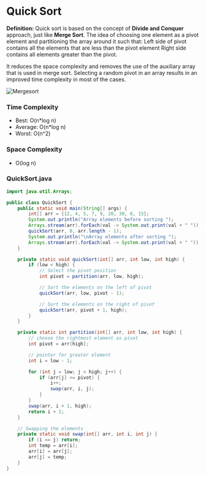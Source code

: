 # Quick Sort

**Definition:** Quick sort is based on the concept of **Divide and Conquer** approach, just like **Merge Sort**. The
idea of choosing one element as a pivot element and partitioning the array around it such that: Left side of pivot
contains all the elements that are less than the pivot element Right side contains all elements greater than the pivot.

It reduces the space complexity and removes the use of the auxiliary array that is used in merge sort. Selecting a
random pivot in an array results in an improved time complexity in most of the cases.

![Mergesort](https://upload.wikimedia.org/wikipedia/commons/thumb/a/af/Quicksort-diagram.svg/400px-Quicksort-diagram.svg.png)

### Time Complexity

- Best: O(n*log n)
- Average: O(n*log n)
- Worst: O(n^2)

### Space Complexity

- O(log n)

### QuickSort.java

```java
import java.util.Arrays;

public class QuickSort {
    public static void main(String[] args) {
        int[] arr = {12, 4, 5, 7, 9, 20, 30, 6, 15};
        System.out.println("Array elements before sorting ");
        Arrays.stream(arr).forEach(val -> System.out.print(val + " "));
        quickSort(arr, 0, arr.length - 1);
        System.out.println("\nArray elements after sorting ");
        Arrays.stream(arr).forEach(val -> System.out.print(val + " "));
    }

    private static void quickSort(int[] arr, int low, int high) {
        if (low < high) {
            // Select the pivot position
            int pivot = partition(arr, low, high);

            // Sort the elements on the left of pivot
            quickSort(arr, low, pivot - 1);

            // Sort the elements on the right of pivot
            quickSort(arr, pivot + 1, high);
        }
    }

    private static int partition(int[] arr, int low, int high) {
        // choose the rightmost element as pivot
        int pivot = arr[high];

        // pointer for greater element
        int i = low - 1;

        for (int j = low; j < high; j++) {
            if (arr[j] <= pivot) {
                i++;
                swap(arr, i, j);
            }
        }
        swap(arr, i + 1, high);
        return i + 1;
    }

    // Swapping the elements
    private static void swap(int[] arr, int i, int j) {
        if (i == j) return;
        int temp = arr[i];
        arr[i] = arr[j];
        arr[j] = temp;
    }
}
```

